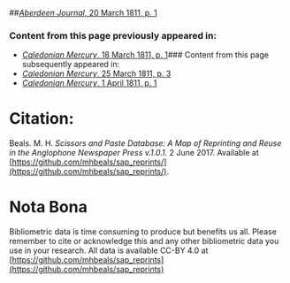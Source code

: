 ##[*Aberdeen Journal*, 20 March 1811, p. 1](https://mhbeals.github.io/sap_html/Aberdeen-Journal/Aberdeen-Journal-20-March-1811-p-1)

### Content from this page previously appeared in:
+ [*Caledonian Mercury*, 18 March 1811, p. 1](https://mhbeals.github.io/sap_html/Caledonian-Mercury/Caledonian-Mercury-18-March-1811-p-1)### Content from this page subsequently appeared in:
+ [*Caledonian Mercury*, 25 March 1811, p. 3](https://mhbeals.github.io/sap_html/Caledonian-Mercury/Caledonian-Mercury-25-March-1811-p-3)
+ [*Caledonian Mercury*, 1 April 1811, p. 1](https://mhbeals.github.io/sap_html/Caledonian-Mercury/Caledonian-Mercury-1-April-1811-p-1)
                    
# Citation: 

Beals. M. H. *Scissors and Paste Database: A Map of Reprinting and Reuse in the Anglophone Newspaper Press v.1.0.1.* 2 June 2017. Available at [https://github.com/mhbeals/sap_reprints/](https://github.com/mhbeals/sap_reprints/). 
                    
# Nota Bona

Bibliometric data is time consuming to produce but benefits us all. Please remember to cite or acknowledge this and any other bibliometric data you use in your research. All data is available CC-BY 4.0 at [https://github.com/mhbeals/sap_reprints](https://github.com/mhbeals/sap_reprints)